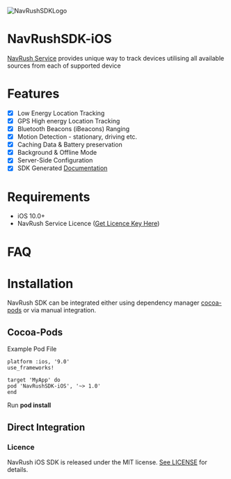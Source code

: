 ![NavRushSDKLogo](https://storage.googleapis.com/instapage-thumbnails/be0dea8e/b3ebc278/1552864817-40665241-618x136-nr-logo-clear.png "NavRushSDK Logo" )
# NavRushSDK-iOS

[NavRush Service](www.navrush.com) provides unique way to track devices utilising all available sources from each of supported device

# Features

- [X] Low Energy Location Tracking
- [X] GPS High energy Location Tracking
- [X] Bluetooth Beacons (iBeacons) Ranging
- [X] Motion Detection - stationary, driving etc.
- [X] Caching Data & Battery preservation
- [X] Background & Offline Mode
- [X] Server-Side Configuration
- [X] SDK Generated [Documentation](www.google.com)

# Requirements

- iOS 10.0+
- NavRush Service Licence ([Get Licence Key Here](www.navrush.com))

# FAQ

# Installation
NavRush SDK can be integrated either using dependency manager [cocoa-pods](https://guides.cocoapods.org/) or via manual integration.

## Cocoa-Pods
Example Pod File
```
platform :ios, '9.0'
use_frameworks!

target 'MyApp' do
pod 'NavRushSDK-iOS', '~> 1.0'
end
```

Run **pod install**

## Direct Integration


### Licence
NavRush iOS SDK is released under the MIT license. [See LICENSE](https://github.com/Alamofire/Alamofire/blob/master/LICENSE) for details.
